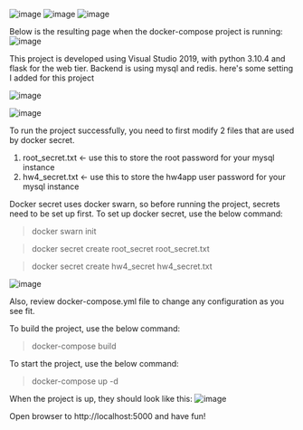 
![image](https://user-images.githubusercontent.com/101609196/167264725-3c9e426e-0c39-4913-9821-2c7af233c0c9.png)
![image](https://user-images.githubusercontent.com/101609196/167264732-d254024c-690b-485c-a79f-eba0616757ef.png)
![image](https://user-images.githubusercontent.com/101609196/167264745-0967d6c0-7437-4416-b9cf-e3fdd4aaa416.png)

Below is the resulting page when the docker-compose project is running:
![image](https://user-images.githubusercontent.com/101609196/167275028-345fcf7c-2782-4e31-a0be-4663669c52bf.png)


This project is developed using Visual Studio 2019, with python 3.10.4 and flask for the web tier.
Backend is using mysql and redis.
here's some setting I added for this project

![image](https://user-images.githubusercontent.com/101609196/167274927-31e222de-fb97-42ad-aa87-df130eeebad3.png)

![image](https://user-images.githubusercontent.com/101609196/167274932-475f0525-fe49-42f4-8ce1-39a949725177.png)


To run the project successfully, you need to first modify 2 files that are used by docker secret.
1) root_secret.txt   <- use this to store the root password for your mysql instance
2) hw4_secret.txt    <- use this to store the hw4app user password for your mysql instance

Docker secret uses docker swarn, so before running the project, secrets need to be set up first.  To set up docker secret, use the below command:
> docker swarn init

> docker secret create root_secret root_secret.txt

> docker secret create hw4_secret hw4_secret.txt

![image](https://user-images.githubusercontent.com/101609196/167275379-5c64c70b-4519-47a5-9ad1-027519e6e6ca.png)

Also, review docker-compose.yml file to change any configuration as you see fit.

To build the project, use the below command:
>docker-compose build

To start the project, use the below command:
>docker-compose up -d

When the project is up, they should look like this:
![image](https://user-images.githubusercontent.com/101609196/167275218-a5d9d0c6-b82d-4df8-be0c-149808295791.png)

Open browser to http://localhost:5000 and have fun!
